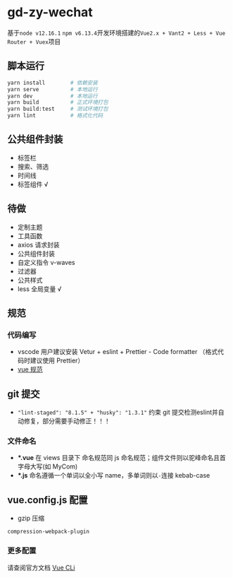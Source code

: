 # gd-zy-wechat

基于`node v12.16.1` `npm v6.13.4`开发环境搭建的`Vue2.x + Vant2 + Less + Vue Router + Vuex`项目

## 脚本运行

```bash
yarn install        # 依赖安装
yarn serve          # 本地运行
yarn dev            # 本地运行
yarn build          # 正式环境打包
yarn build:test     # 测试环境打包
yarn lint           # 格式化代码
```

## 公共组件封装

- 标签栏
- 搜索、筛选
- 时间线
- 标签组件 √

## 待做
- 定制主题
- 工具函数
- axios 请求封装
- 公共组件封装
- 自定义指令 v-waves
- 过滤器
- 公共样式
- less 全局变量 √

## 规范

### 代码编写

- vscode 用户建议安装 Vetur + eslint + Prettier - Code formatter （格式代码时建议使用 Prettier）
- [vue 规范]()

## git 提交

- `"lint-staged": "8.1.5" + "husky": "1.3.1"` 约束 git 提交检测eslint并自动修复，部分需要手动修正！！！

### 文件命名

- **\*.vue** 在 views 目录下 命名规范同 js 命名规范；组件文件则以驼峰命名且首字母大写(如 MyCom)
- **\*.js** 命名遵循一个单词以全小写 name，多单词则以`-`连接 kebab-case

## vue.config.js 配置

- gzip 压缩

```
compression-webpack-plugin
```

### 更多配置

请查阅官方文档 [Vue CLi](https://cli.vuejs.org/config/)
